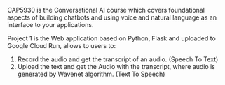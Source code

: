 CAP5930 is the Conversational AI course which covers foundational aspects of building chatbots and using voice and natural language as an interface to your applications.

Project 1 is the Web application based on Python, Flask and uploaded to Google Cloud Run, allows to users to:
  1. Record the audio and get the transcript of an audio. (Speech To Text)
  2. Upload the text and get the Audio with the transcript, where audio is generated by Wavenet algorithm. (Text To Speech)
